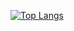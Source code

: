 [![Top Langs](https://github-readme-stats.vercel.app/api/top-langs/?username=dolpce&layout=compact)](https://github.com/anuraghazra/github-readme-stats)
